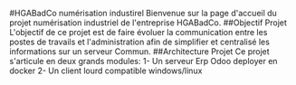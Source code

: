 #HGABadCo numérisation industirel
Bienvenue sur la page d'accueil du projet numérisation industriel de l'entreprise HGABadCo.
##Objectif Projet
L'objectif de ce projet est de faire évoluer la communication entre les postes de travails et l'administration afin de simplifier et centralisé les informations sur un serveur Commun.
##Architecture Projet
Ce projet s'articule en deux grands modules:
1- Un serveur Erp Odoo deployer en docker
2- Un client lourd compatible windows/linux






